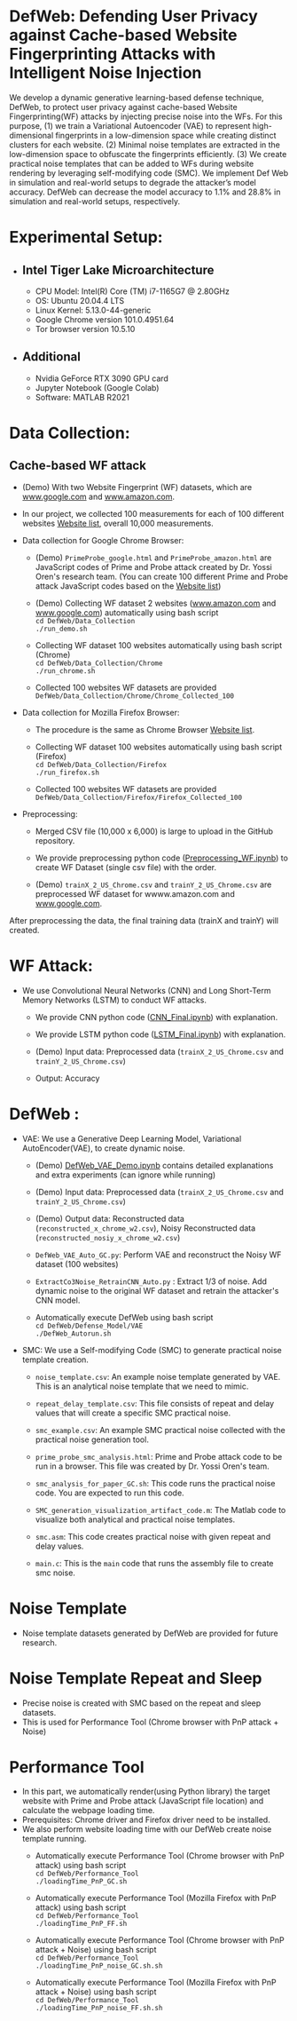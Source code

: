 # DefWeb: Defending User Privacy against Cache-based Website Fingerprinting Attacks with Intelligent Noise Injection
We develop a dynamic generative learning-based defense technique, DefWeb, to protect user privacy against cache-based Website Fingerprinting(WF) attacks by injecting precise noise into the WFs. For this purpose, (1) we train a Variational Autoencoder (VAE) to represent high-dimensional fingerprints in a low-dimension space while creating distinct clusters for each website. (2) Minimal noise templates are extracted in the low-dimension space to obfuscate the fingerprints efficiently. (3) We create practical noise templates that can be added to WFs during website rendering by leveraging self-modifying code (SMC). We implement Def Web in simulation and real-world setups to degrade the attacker’s model accuracy. DefWeb can decrease the model accuracy to 1.1% and 28.8% in simulation and real-world setups, respectively.  

# Experimental Setup:
- ## Intel Tiger Lake Microarchitecture
  * CPU Model: Intel(R) Core (TM) i7-1165G7 @ 2.80GHz
  * OS: Ubuntu 20.04.4 LTS
  * Linux Kernel: 5.13.0-44-generic
  * Google Chrome version 101.0.4951.64
  * Tor browser version 10.5.10
- ## Additional
  * Nvidia GeForce RTX 3090 GPU card
  * Jupyter Notebook (Google Colab)
  * Software: MATLAB R2021


# Data Collection:
## Cache-based WF attack 
<!---- (Robust Website Fingerprinting Through the Cache Occupancy Channel)
   For collecting Website Fingerprints for different websites, follow the steps mentioned below:<br/>
  * For the offline phase, the attacker can change the cache size in his device to match the victim's device and collect data, which will be employed to train the ML model. 
  -->
- (Demo) With two Website Fingerprint (WF) datasets, which are www.google.com and www.amazon.com.
- In our project, we collected 100 measurements for each of 100 different websites [Website list](https://github.com/hunie-son/DefWeb/blob/main/Data_Collection/website_list.txt), overall 10,000 measurements.
  
- Data collection for Google Chrome Browser:
  * (Demo) `PrimeProbe_google.html` and `PrimeProbe_amazon.html` are JavaScript codes of Prime and Probe attack created by Dr. Yossi Oren's research team. (You can create 100 different Prime and Probe attack JavaScript codes based on the [Website list](https://github.com/hunie-son/DefWeb/blob/main/Data_Collection/website_list.txt))
    
  * (Demo) Collecting WF dataset 2 websites (www.amazon.com and www.google.com) automatically using bash script  <br/>
  `cd DefWeb/Data_Collection`<br/>
  `./run_demo.sh`<br/>
  
  * Collecting WF dataset 100 websites automatically using bash script (Chrome) <br/>
  `cd DefWeb/Data_Collection/Chrome`<br/>
  `./run_chrome.sh`<br/>
  
   * Collected 100 websites WF datasets are provided `DefWeb/Data_Collection/Chrome/Chrome_Collected_100`

- Data collection for Mozilla Firefox Browser:
  * The procedure is the same as Chrome Browser [Website list](https://github.com/hunie-son/DefWeb/blob/main/Data_Collection/website_list.txt). <br/>
  
   * Collecting WF dataset 100 websites automatically using bash script (Firefox) <br/>
  `cd DefWeb/Data_Collection/Firefox`<br/>
  `./run_firefox.sh`<br/>
   * Collected 100 websites WF datasets are provided `DefWeb/Data_Collection/Firefox/Firefox_Collected_100`

- Preprocessing:
  * Merged CSV file (10,000 x 6,000) is large to upload in the GitHub repository.
    
  * We provide preprocessing python code ([Preprocessing_WF.ipynb](https://github.com/hunie-son/DefWeb/blob/main/Data_Collection/Preprocessing_WF.ipynb)) to create WF Dataset (single csv file) with the order.
    
  * (Demo) `trainX_2_US_Chrome.csv` and `trainY_2_US_Chrome.csv` are preprocessed WF dataset for wwww.amazon.com and www.google.com. 

After preprocessing the data, the final training data (trainX and trainY) will created.


# WF Attack:
- We use Convolutional Neural Networks (CNN) and Long Short-Term Memory Networks (LSTM) to conduct WF attacks.
   * We provide CNN python code ([CNN_Final.ipynb](https://github.com/hunie-son/DefWeb/blob/main/Attack_Model/CNN_Final.ipynb)) with explanation.
     
   * We provide LSTM python code ([LSTM_Final.ipynb](https://github.com/hunie-son/DefWeb/blob/main/Attack_Model/LSTM_Final.ipynb)) with explanation.
     
   * (Demo) Input data: Preprocessed data (`trainX_2_US_Chrome.csv` and `trainY_2_US_Chrome.csv`)
     
   * Output: Accuracy
  
<!----
### Instruction to run:
- Offline phase: CNN
-->

# DefWeb :
- VAE: We use a Generative Deep Learning Model, Variational AutoEncoder(VAE), to create dynamic noise.
  * (Demo) [DefWeb_VAE_Demo.ipynb](https://github.com/hunie-son/DefWeb/blob/main/Defense_Model/VAE/DefWeb_VAE_Demo.ipynb) contains detailed explanations and extra experiments (can ignore while running)
  * (Demo) Input data: Preprocessed data (`trainX_2_US_Chrome.csv` and `trainY_2_US_Chrome.csv`)
  * (Demo) Output data: Reconstructed data (`reconstructed_x_chrome_w2.csv`), Noisy Reconstructed data (`reconstructed_nosiy_x_chrome_w2.csv`)
    
  * `DefWeb_VAE_Auto_GC.py`:  Perform VAE and reconstruct the Noisy WF dataset (100 websites) 
  * `ExtractCo3Noise_RetrainCNN_Auto.py` : Extract 1/3 of noise. Add dynamic noise to the original WF dataset and retrain the attacker's CNN model.
  * Automatically execute DefWeb using bash script <br/>
  `cd DefWeb/Defense_Model/VAE`<br/>
  `./DefWeb_Autorun.sh`<br/> 
   
    
- SMC: We use a Self-modifying Code (SMC) to generate practical noise template creation.
  * `noise_template.csv`: An example noise template generated by VAE. This is an analytical noise template that we need to mimic.
    
  * `repeat_delay_template.csv`: This file consists of repeat and delay values that will create a specific SMC practical noise.
    
  * `smc_example.csv`: An example SMC practical noise collected with the practical noise generation tool.
    
  * `prime_probe_smc_analysis.html`: Prime and Probe attack code to be run in a browser. This file was created by Dr. Yossi Oren's team.
    
  * `smc_analysis_for_paper_GC.sh`: This code runs the practical noise code. You are expected to run this code.
    
  * `SMC_generation_visualization_artifact_code.m`: The Matlab code to visualize both analytical and practical noise templates.
    
  * `smc.asm`: This code creates practical noise with given repeat and delay values.
    
  * `main.c`: This is the `main` code that runs the assembly file to create smc noise.
    
<!----

-->
# Noise Template
- Noise template datasets generated by DefWeb are provided for future research.
    
# Noise Template Repeat and Sleep
- Precise noise is created with SMC based on the repeat and sleep datasets.
- This is used for Performance Tool (Chrome browser with PnP attack + Noise)
  
# Performance Tool
- In this part, we automatically render(using Python library) the target website with Prime and Probe attack (JavaScript file location) and calculate the webpage loading time.
- Prerequisites: Chrome driver and Firefox driver need to be installed.
- We also perform website loading time with our DefWeb create noise template running.
  * Automatically execute Performance Tool (Chrome browser with PnP attack) using bash script <br/>
  `cd DefWeb/Performance_Tool`<br/>
  `./loadingTime_PnP_GC.sh`<br/>
  
  * Automatically execute Performance Tool (Mozilla Firefox with PnP attack) using bash script <br/>
  `cd DefWeb/Performance_Tool`<br/>
  `./loadingTime_PnP_FF.sh`<br/>
  
  * Automatically execute Performance Tool (Chrome browser with PnP attack + Noise) using bash script <br/>
  `cd DefWeb/Performance_Tool`<br/>
  `./loadingTime_PnP_noise_GC.sh.sh`<br/>
  
  * Automatically execute Performance Tool (Mozilla Firefox with PnP attack + Noise) using bash script <br/>
  `cd DefWeb/Performance_Tool`<br/>
  `./loadingTime_PnP_noise_FF.sh.sh`<br/> 


  
<!---- 
## Instruction to run:
-->

